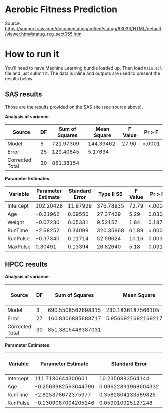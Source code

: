 # Aerobic Fitness Prediction

Source: https://support.sas.com/documentation/cdl/en/statug/63033/HTML/default/viewer.htm#statug_reg_sect055.htm

# How to run it

You'll need to have Machine Learning bundle loaded up.
Then load ``Main.ecl`` file and just submit it.
The data is inline and outputs are used to present the results below.

## SAS results

Those are the results provided on the SAS site (see source above).

**Analysis of variance**:

| Source | DF | Sum of Squares | Mean Square | F Value | Pr > F |
| ------ | -- | -------------- | ----------- | ------- | ------ |
| Model | 5 | 721.97309 | 144.39462 | 27.90 | <.0001 |
| Error | 25 | 129.40845 | 5.17634 | | |	 	
| Corrected Total | 30 | 851.38154 | | |

**Parameter Estimates**:

| Variable | Parameter Estimate | Standard Error | Type II SS | F Value | Pr > F |
| -------- | ------------------ | -------------- | ---------- | ------- | ------ |
| Intercept | 102.20428 | 11.97929 | 376.78935 | 72.79 | <.0001 |
| Age | -0.21962 | 0.09550 | 27.37429 | 5.29 | 0.0301 |
| Weight | -0.07230 | 0.05331 | 9.52157 | 1.84 | 0.1871 |
| RunTime | -2.68252 | 0.34099 | 320.35968 | 61.89 | <.0001 |
| RunPulse | -0.37340 | 0.11714 | 52.59624 | 10.16 | 0.0038 |
| MaxPulse | 0.30491 | 0.13394 | 26.82640 | 5.18 | 0.0316 |

## HPCC results

**Analysis of variance**:

| Source | DF | Sum of Squares | Mean Square | F Value | Pr > F |
| ------ | -- | -------------- | ----------- | ------- | ------ |
| Model | 3 | 690.5508562698315 | 230.1836187566105 | 38.64285952967916 |  |
| Error | 27 | 160.8306885688717 | 5.9566921692169217469 | | |	 	
| Corrected Total | 30 | 851.3815448387031 | | |

**Parameter Estimates**:

| Variable | Parameter Estimate | Standard Error | Type II SS | F Value | Pr > F |
| -------- | ------------------ | -------------- | ---------- | ------- | ------ |
| Intercept | 111.7180644300601 | 10.2350883564144 |  |  |  |
| Age | -0.2563982563644796 | 0.09622891968604332  |  |  |  |
| RunTime | -2.825378672375977 | 0.3582804133589825  |  |  |  |
| RunPulse | -0.1309087004205246 | 0.059010925127248 | | | |